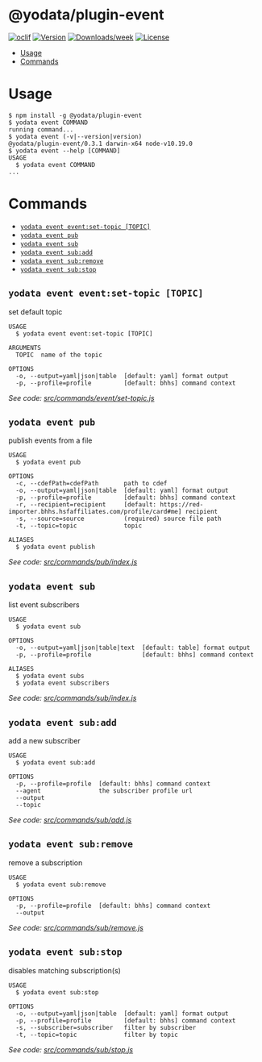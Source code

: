 @yodata/plugin-event
====================



[![oclif](https://img.shields.io/badge/cli-oclif-brightgreen.svg)](https://oclif.io)
[![Version](https://img.shields.io/npm/v/@yodata/plugin-event.svg)](https://npmjs.org/package/@yodata/plugin-event)
[![Downloads/week](https://img.shields.io/npm/dw/@yodata/plugin-event.svg)](https://npmjs.org/package/@yodata/plugin-event)
[![License](https://img.shields.io/npm/l/@yodata/plugin-event.svg)](https://github.com/yodata/yodata/blob/master/package.json)

<!-- toc -->
* [Usage](#usage)
* [Commands](#commands)
<!-- tocstop -->
# Usage
<!-- usage -->
```sh-session
$ npm install -g @yodata/plugin-event
$ yodata event COMMAND
running command...
$ yodata event (-v|--version|version)
@yodata/plugin-event/0.3.1 darwin-x64 node-v10.19.0
$ yodata event --help [COMMAND]
USAGE
  $ yodata event COMMAND
...
```
<!-- usagestop -->
# Commands
<!-- commands -->
* [`yodata event event:set-topic [TOPIC]`](#yodata-event-eventset-topic-topic)
* [`yodata event pub`](#yodata-event-pub)
* [`yodata event sub`](#yodata-event-sub)
* [`yodata event sub:add`](#yodata-event-subadd)
* [`yodata event sub:remove`](#yodata-event-subremove)
* [`yodata event sub:stop`](#yodata-event-substop)

## `yodata event event:set-topic [TOPIC]`

set default topic

```
USAGE
  $ yodata event event:set-topic [TOPIC]

ARGUMENTS
  TOPIC  name of the topic

OPTIONS
  -o, --output=yaml|json|table  [default: yaml] format output
  -p, --profile=profile         [default: bhhs] command context
```

_See code: [src/commands/event/set-topic.js](https://github.com/Yodata/yodata/blob/v0.3.1/src/commands/event/set-topic.js)_

## `yodata event pub`

publish events from a file

```
USAGE
  $ yodata event pub

OPTIONS
  -c, --cdefPath=cdefPath       path to cdef
  -o, --output=yaml|json|table  [default: yaml] format output
  -p, --profile=profile         [default: bhhs] command context
  -r, --recipient=recipient     [default: https://red-importer.bhhs.hsfaffiliates.com/profile/card#me] recipient
  -s, --source=source           (required) source file path
  -t, --topic=topic             topic

ALIASES
  $ yodata event publish
```

_See code: [src/commands/pub/index.js](https://github.com/Yodata/yodata/blob/v0.3.1/src/commands/pub/index.js)_

## `yodata event sub`

list event subscribers

```
USAGE
  $ yodata event sub

OPTIONS
  -o, --output=yaml|json|table|text  [default: table] format output
  -p, --profile=profile              [default: bhhs] command context

ALIASES
  $ yodata event subs
  $ yodata event subscribers
```

_See code: [src/commands/sub/index.js](https://github.com/Yodata/yodata/blob/v0.3.1/src/commands/sub/index.js)_

## `yodata event sub:add`

add a new subscriber

```
USAGE
  $ yodata event sub:add

OPTIONS
  -p, --profile=profile  [default: bhhs] command context
  --agent                the subscriber profile url
  --output
  --topic
```

_See code: [src/commands/sub/add.js](https://github.com/Yodata/yodata/blob/v0.3.1/src/commands/sub/add.js)_

## `yodata event sub:remove`

remove a subscription

```
USAGE
  $ yodata event sub:remove

OPTIONS
  -p, --profile=profile  [default: bhhs] command context
  --output
```

_See code: [src/commands/sub/remove.js](https://github.com/Yodata/yodata/blob/v0.3.1/src/commands/sub/remove.js)_

## `yodata event sub:stop`

disables matching subscription(s)

```
USAGE
  $ yodata event sub:stop

OPTIONS
  -o, --output=yaml|json|table  [default: yaml] format output
  -p, --profile=profile         [default: bhhs] command context
  -s, --subscriber=subscriber   filter by subscriber
  -t, --topic=topic             filter by topic
```

_See code: [src/commands/sub/stop.js](https://github.com/Yodata/yodata/blob/v0.3.1/src/commands/sub/stop.js)_
<!-- commandsstop -->
